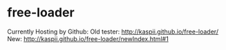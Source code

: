 # free-loader

Currently Hosting by Github:
Old tester: http://kaspii.github.io/free-loader/
New: http://kaspii.github.io/free-loader/newIndex.html#1
